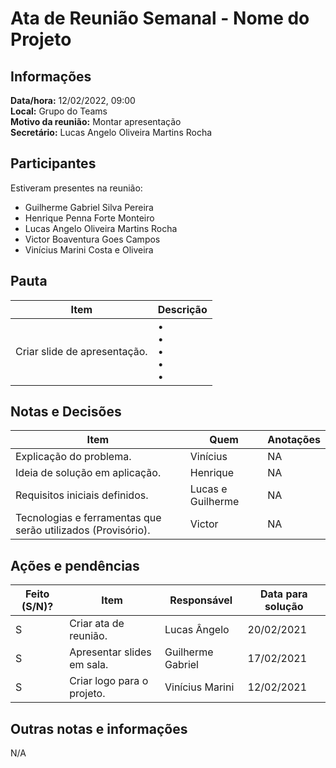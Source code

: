 # Ata de Reunião Semanal - Nome do Projeto

## Informações
**Data/hora:** 12/02/2022, 09:00  
**Local:** Grupo do Teams  
**Motivo da reunião:** Montar apresentação  
**Secretário:** Lucas Angelo Oliveira Martins Rocha

## Participantes
Estiveram presentes na reunião:
- Guilherme Gabriel Silva Pereira
- Henrique Penna Forte Monteiro
- Lucas Angelo Oliveira Martins Rocha
- Victor Boaventura Goes Campos
- Vinícius Marini Costa e Oliveira

## Pauta

Item | Descrição
---- | ----
Criar slide de apresentação. | • <br>• <br>• <br>• <br>• 

## Notas e Decisões
Item | Quem | Anotações |
---- | ---- | ---- |
Explicação do problema. | Vinícius | NA |
Ideia de solução em aplicação. | Henrique | NA |
Requisitos iniciais definidos. | Lucas e Guilherme | NA |
Tecnologias e ferramentas que serão utilizados (Provisório). | Victor | NA |


## Ações e pendências
| Feito (S/N)? | Item | Responsável | Data para solução |
| ---- | ---- | ---- | ---- |
| S | Criar ata de reunião. | Lucas Ângelo | 20/02/2021 |
| S | Apresentar slides em sala. | Guilherme Gabriel | 17/02/2021 |
| S | Criar logo para o projeto. | Vinícius Marini | 12/02/2021 |

## Outras notas e informações
N/A

